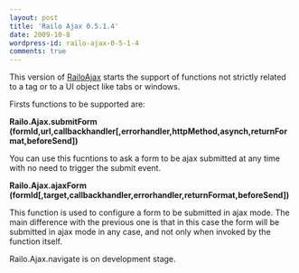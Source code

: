 ```yaml
---
layout: post
title: 'Railo Ajax 0.5.1.4'
date: 2009-10-8
wordpress-id: railo-ajax-0-5-1-4
comments: true
---
```

<p>This version of <a href="http://railoajax.org" target="_blank">RailoAjax</a> starts the support of functions not strictly related to a tag or to a UI object like tabs or windows. </p>
<!--more-->
<p>Firsts functions to be supported are:</p>
<p><strong>Railo.Ajax.submitForm<br />(formId,url,callbackhandler[,errorhandler,httpMethod,asynch,returnFormat,beforeSend])</strong></p>
<p>You can use this fucntions to ask a form to be ajax submitted at any time with no need to trigger the submit event.</p>
<p><strong>Railo.Ajax.ajaxForm<br />(formId[,target,callbackhandler,errorhandler,returnFormat,beforeSend])</strong></p>
<p>This function is used to configure a form to be submitted in ajax mode. The main difference with the previous one is that in this case the form will be submitted in ajax mode in any case, and not only when invoked by the function itself.</p>
<p>Railo.Ajax.navigate is on development stage.</p>
